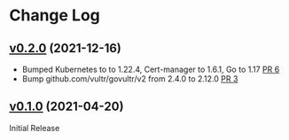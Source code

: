 # Change Log

## [v0.2.0](https://github.com/vultr/cert-manager-webhook-vultr) (2021-12-16)
* Bumped Kubernetes to to 1.22.4, Cert-manager to 1.6.1, Go to 1.17 [PR 6](https://github.com/vultr/cert-manager-webhook-vultr/pull/6) 
* Bump github.com/vultr/govultr/v2 from 2.4.0 to 2.12.0 [PR 3](https://github.com/vultr/cert-manager-webhook-vultr/pull/3) 


## [v0.1.0](https://github.com/vultr/cert-manager-webhook-vultr) (2021-04-20)
Initial Release
   